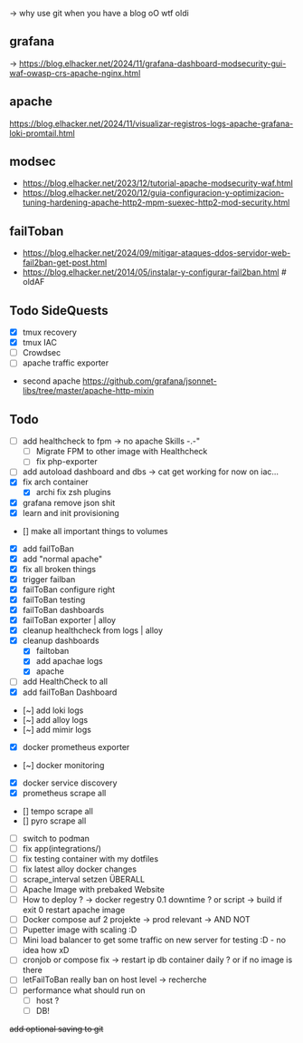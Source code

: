 -> why use git when you have a blog oO wtf oldi  
## grafana
-> https://blog.elhacker.net/2024/11/grafana-dashboard-modsecurity-gui-waf-owasp-crs-apache-nginx.html

## apache
https://blog.elhacker.net/2024/11/visualizar-registros-logs-apache-grafana-loki-promtail.html

## modsec
- https://blog.elhacker.net/2023/12/tutorial-apache-modsecurity-waf.html
- https://blog.elhacker.net/2020/12/guia-configuracion-y-optimizacion-tuning-hardening-apache-http2-mpm-suexec-http2-mod-security.html
## failToban
- https://blog.elhacker.net/2024/09/mitigar-ataques-ddos-servidor-web-fail2ban-get-post.html
- https://blog.elhacker.net/2014/05/instalar-y-configurar-fail2ban.html # oldAF

## Todo SideQuests
- [x] tmux recovery
- [x] tmux IAC
- [ ] Crowdsec
- [ ] apache traffic exporter
- second apache https://github.com/grafana/jsonnet-libs/tree/master/apache-http-mixin

## Todo
- [ ] add healthcheck to fpm  -> no apache Skills -.-"
    - [ ] Migrate FPM to other image with Healthcheck
    - [ ] fix php-exporter
- [ ] add autoload dashboard and dbs ->  cat get working for now on iac...
- [x] fix arch container 
    - [x] archi fix zsh plugins 
- [x] grafana remove json shit
- [x] learn and init provisioning
- [] make all important things to volumes
- [x] add failToBan
- [x] add "normal apache"
- [x] fix all broken things
- [x] trigger failban
- [x] failToBan configure right
- [x] failToBan testing
- [x] failToBan dashboards
- [x] failToBan exporter | alloy
- [x] cleanup healthcheck from logs | alloy
- [x] cleanup dashboards 
    - [x] failtoban  
    - [x] add apachae logs  
    - [x] apache  
- [ ] add HealthCheck to all
- [x] add failToBan Dashboard
- [~] add loki logs
- [~] add alloy logs
- [~] add mimir logs
- [x] docker prometheus exporter 
- [~] docker monitoring
- [x] docker service discovery
- [x] prometheus scrape all
- [] tempo scrape all
- [] pyro scrape all
- [ ] switch to podman  
- [ ] fix app(integrations/) 
- [ ] fix testing container with my dotfiles
- [ ] fix latest alloy docker changes
- [ ]   scrape_interval setzen ÜBERALL
- [ ] Apache Image with prebaked Website
- [ ] How to deploy ? -> docker regestry 0.1 downtime ?  or script -> build if exit 0 restart apache image
- [ ] Docker compose auf 2 projekte -> prod relevant -> AND NOT 
- [ ] Pupetter image with scaling :D
- [ ] Mini load balancer to get some traffic on new server for testing :D - no idea how xD
- [ ] cronjob or compose fix -> restart ip db container daily ? or if no image is there 
- [ ] letFailToBan really ban on host level -> recherche
- [ ] performance what should run on 
    - [ ] host ?
    - [ ] DB!  

~~add optional saving to git~~